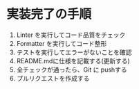 # 実装完了の手順
1. Linter を実行してコード品質をチェック
2. Formatter を実行してコード整形
3. テストを実行してエラーがないことを確認
4. README.mdに仕様を記載する(更新する)
5. 全チェックが通ったら、Git に pushする
6. プルリクエストを作成する
